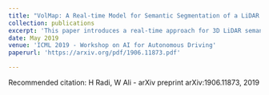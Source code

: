 ```yaml
---
title: "VolMap: A Real-time Model for Semantic Segmentation of a LiDAR surrounding view"
collection: publications
excerpt: 'This paper introduces a real-time approach for 3D LiDAR semantic segmentation '
date: May 2019
venue: 'ICML 2019 - Workshop on AI for Autonomous Driving'
paperurl: 'https://arxiv.org/pdf/1906.11873.pdf'

---
```


Recommended citation: H Radi, W Ali - arXiv preprint arXiv:1906.11873, 2019

